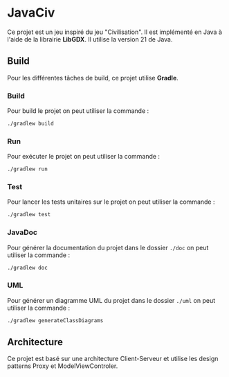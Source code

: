 # JavaCiv

Ce projet est un jeu inspiré du jeu "Civilisation". Il est implémenté en Java à l'aide de la librairie **LibGDX**. Il utilise la version 21 de Java.

## Build

Pour les différentes tâches de build, ce projet utilise **Gradle**.

### Build

Pour build le projet on peut utiliser la commande :

```bash
./gradlew build
```

### Run

Pour exécuter le projet on peut utiliser la commande :

```bash
./gradlew run
```

### Test

Pour lancer les tests unitaires sur le projet on peut utiliser la commande :

```bash
./gradlew test
```

### JavaDoc

Pour générer la documentation du projet dans le dossier `./doc` on peut utiliser la commande :

```bash
./gradlew doc
```

### UML

Pour générer un diagramme UML du projet dans le dossier `./uml` on peut utiliser la commande :

```bash
./gradlew generateClassDiagrams
```

## Architecture

Ce projet est basé sur une architecture Client-Serveur et utilise les design patterns Proxy et ModelViewControler.